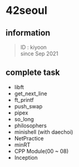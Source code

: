 # 42seoul  

## information  
> ID : kiyoon  
> since Sep 2021

## complete task
* libft
* get_next_line
* ft_printf
* push_swap
* pipex
* so_long
* philosophers
* minishell (with daechoi)
* NetPractice
* minRT
* CPP Module(00 ~ 08)
* Inception
